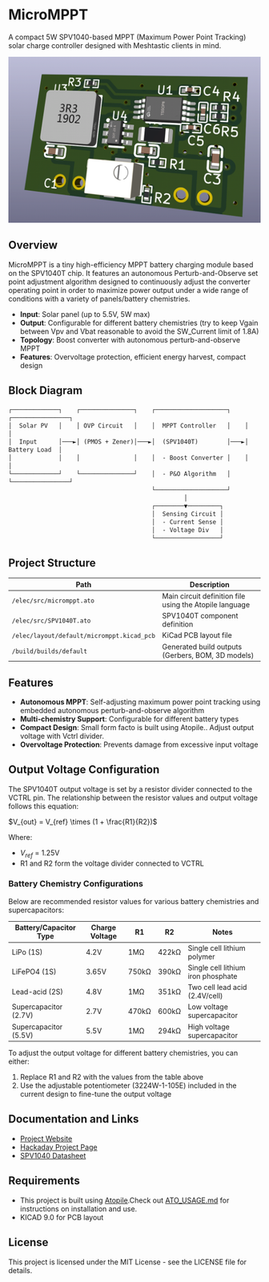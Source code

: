 # MicroMPPT

A compact 5W SPV1040-based MPPT (Maximum Power Point Tracking) solar charge controller designed with Meshtastic clients in mind.

![Micromppt V2 PCB Render](References/MicrompptV2Render.png)

## Overview

MicroMPPT is a tiny high-efficiency MPPT battery charging module based on the SPV1040T chip. It features an autonomous Perturb-and-Observe set point adjustment algorithm designed to continuously adjust the converter operating point in order to maximize power output under a wide range of conditions with a variety of panels/battery chemistries.

- **Input**: Solar panel (up to 5.5V, 5W max)
- **Output**: Configurable for different battery chemistries (try to keep Vgain between Vpv and Vbat reasonable to avoid the SW_Current limit of 1.8A)
- **Topology**: Boost converter with autonomous perturb-and-observe MPPT
- **Features**: Overvoltage protection, efficient energy harvest, compact design

## Block Diagram

```
┌─────────────┐    ┌───────────────┐    ┌────────────────────┐    ┌────────────────┐
│  Solar PV   │    │ OVP Circuit   │    │  MPPT Controller   │    │                │
│  Input      │───►│ (PMOS + Zener)│───►│  (SPV1040T)        │───►│  Battery Load  │
│             │    │               │    │  - Boost Converter │    │                │
└─────────────┘    └───────────────┘    │  - P&O Algorithm   │    └────────────────┘
                                        └────────────────────┘
                                                 │
                                        ┌────────▼─────────┐
                                        │  Sensing Circuit │
                                        │  - Current Sense │
                                        │  - Voltage Div   │
                                        └──────────────────┘
```


## Project Structure

| Path | Description |
|------|-------------|
| `/elec/src/micromppt.ato` | Main circuit definition file using the Atopile language |
| `/elec/src/SPV1040T.ato` | SPV1040T component definition |
| `/elec/layout/default/micromppt.kicad_pcb` | KiCad PCB layout file |
| `/build/builds/default` | Generated build outputs (Gerbers, BOM, 3D models) |

## Features

- **Autonomous MPPT**: Self-adjusting maximum power point tracking using embedded autonomous perturb-and-observe algorithm
- **Multi-chemistry Support**: Configurable for different battery types
- **Compact Design**: Small form facto is built using Atopile.. Adjust output voltage with Vctrl divider.
- **Overvoltage Protection**: Prevents damage from excessive input voltage

## Output Voltage Configuration

The SPV1040T output voltage is set by a resistor divider connected to the VCTRL pin. The relationship between the resistor values and output voltage follows this equation:

$V_{out} = V_{ref} \times (1 + \frac{R1}{R2})$

Where:
- $V_{ref}$ = 1.25V
- R1 and R2 form the voltage divider connected to VCTRL

### Battery Chemistry Configurations

Below are recommended resistor values for various battery chemistries and supercapacitors:

| Battery/Capacitor Type | Charge Voltage | R1 | R2 | Notes |
|--------------|----------------|----|----|-------|
| LiPo (1S) | 4.2V | 1MΩ | 422kΩ | Single cell lithium polymer |
| LiFePO4 (1S) | 3.65V | 750kΩ | 390kΩ | Single cell lithium iron phosphate |
| Lead-acid (2S) | 4.8V | 1MΩ | 351kΩ | Two cell lead acid (2.4V/cell) |
| Supercapacitor (2.7V) | 2.7V | 470kΩ | 600kΩ | Low voltage supercapacitor |
| Supercapacitor (5.5V) | 5.5V | 1MΩ | 294kΩ | High voltage supercapacitor |

To adjust the output voltage for different battery chemistries, you can either:
1. Replace R1 and R2 with the values from the table above
2. Use the adjustable potentiometer (3224W-1-105E) included in the current design to fine-tune the output voltage

## Documentation and Links

- [Project Website](https://eigenlucy.github.io/projects/micromppt/)
- [Hackaday Project Page](https://hackaday.io/project/202610-micromppt)
- [SPV1040 Datasheet](https://www.st.com/resource/en/datasheet/spv1040.pdf)

## Requirements

- This project is built using [Atopile](https://atopile.io/).Check out [ATO_USAGE.md](ATO_USAGE.md) for instructions on installation and use.
- KICAD 9.0 for PCB layout

## License

This project is licensed under the MIT License - see the LICENSE file for details.
